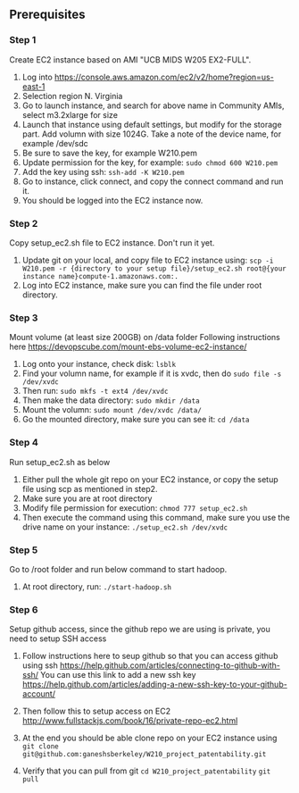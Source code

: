 ## Prerequisites
### Step 1
Create EC2 instance based on AMI "UCB MIDS W205 EX2-FULL".
1. Log into https://console.aws.amazon.com/ec2/v2/home?region=us-east-1 
2. Selection region N. Virginia
3. Go to launch instance, and search for above name in Community AMIs, select m3.2xlarge for size 
4. Launch that instance using default settings, but modify for the storage part. Add volumn with size 1024G. Take a note of the device name, for example /dev/sdc
5. Be sure to save the key, for example W210.pem 
6. Update permission for the key, for example: ```sudo chmod 600 W210.pem```
7. Add the key using ssh: ```ssh-add -K W210.pem```
8. Go to instance, click connect, and copy the connect command and run it.
9. You should be logged into the EC2 instance now. 

### Step 2
Copy setup_ec2.sh file to EC2 instance. Don't run it yet. 
1. Update git on your local, and copy file to EC2 instance using: ```scp -i W210.pem -r {directory to your setup file}/setup_ec2.sh root@{your instance name}compute-1.amazonaws.com:.``` 
2. Log into EC2 instance, make sure you can find the file under root directory. 

### Step 3
Mount volume (at least size 200GB) on /data folder
Following instructions here https://devopscube.com/mount-ebs-volume-ec2-instance/ 
1. Log onto your instance, check disk: ```lsblk```
2. Find your volumn name, for example if it is xvdc, then do ```sudo file -s /dev/xvdc``` 
3. Then run: ```sudo mkfs -t ext4 /dev/xvdc```
4. Then make the data directory: ```sudo mkdir /data```
5. Mount the volumn: ```sudo mount /dev/xvdc /data/```
6. Go the mounted directory, make sure you can see it: ```cd /data``` 


### Step 4
Run setup_ec2.sh as below
1. Either pull the whole git repo on your EC2 instance, or copy the setup file using scp as mentioned in step2. 
2. Make sure you are at root directory 
3. Modify file permission for execution: ```chmod 777 setup_ec2.sh```
4. Then execute the command using this command, make sure you use the drive name on your instance: ```./setup_ec2.sh /dev/xvdc```

### Step 5
Go to /root folder and run below command to start hadoop.
1. At root directory, run: ```./start-hadoop.sh```


### Step 6 
Setup github access, since the github repo we are using is private, you need to setup SSH access

1. Follow instructions here to seup github so that you can access github using ssh 
https://help.github.com/articles/connecting-to-github-with-ssh/
You can use this link to add a new ssh key
https://help.github.com/articles/adding-a-new-ssh-key-to-your-github-account/ 

2. Then follow this to setup access on EC2
http://www.fullstackjs.com/book/16/private-repo-ec2.html

3. At the end you should be able clone repo on your EC2 instance using 
```git clone git@github.com:ganeshsberkeley/W210_project_patentability.git```

4. Verify that you can pull from git 
```cd W210_project_patentability```
```git pull```
